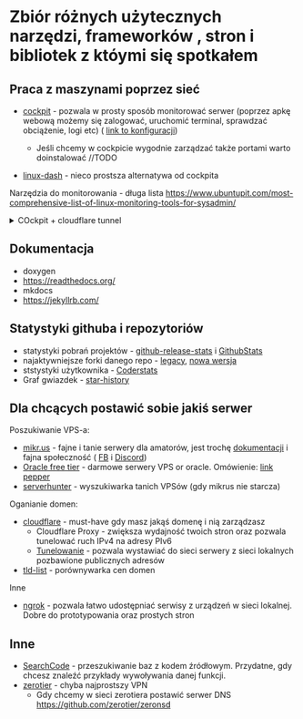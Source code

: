 # Zbiór różnych użytecznych narzędzi, frameworków , stron i bibliotek z któymi się spotkałem

## Praca z maszynami poprzez sieć

- [cockpit](https://cockpit-project.org/) - pozwala w prosty sposób monitorować serwer (poprzez apkę webową możemy się zalogować, uruchomić terminal, sprawdzać obciążenie, logi etc) ( [link to konfiguracji](https://cockpit-project.org/guide/latest/cockpit.conf.5))
  - Jeśli chcemy w cockpicie wygodnie zarządzać także portami warto doinstalować //TODO

- [linux-dash](https://afaqurk.github.io/linux-dash/#/system-status) - nieco prostsza alternatywa od cockpita

Narzędzia do monitorowania - długa lista <https://www.ubuntupit.com/most-comprehensive-list-of-linux-monitoring-tools-for-sysadmin/>

<details>
  <summary>COckpit + cloudflare tunnel</summary>
  <code>cat /etc/cockpit/cockpit.conf
[WebService]
Origins = <https://dashboard.xxxxx.ca> wss://dashboard.xxxxx.ca
ProtocolHeader = X-Forwarded-Proto
AllowUnencrypted = true</code>

[github source](https://github.com/cockpit-project/cockpit/issues/16396)

</details>

## Dokumentacja

- doxygen
- <https://readthedocs.org/>
- mkdocs
- <https://jekyllrb.com/>

## Statystyki githuba i repozytoriów

- statystyki pobrań projektów - [github-release-stats](https://somsubhra.com/github-release-stats/) i [GithubStats](https://githubstats0.firebaseapp.com/)
- najaktywniejsze forki danego repo - [legacy](https://techgaun.github.io/active-forks/index.html), [nowa wersja](https://github.com/lukaszmn/active-forks)
- ststystyki użytkownika - [Coderstats](https://coderstats.net/)
- Graf gwiazdek - [star-history](https://star-history.t9t.io/?ref=producthunt)

## Dla chcących postawić sobie jakiś serwer

Poszukiwanie VPS-a:

- [mikr.us](https://mikr.us/) - fajne i tanie serwery dla amatorów, jest trochę [dokumentacji](https://www.notion.so/MIKR-US-Don-t-Panic-5c3bdde2e0b545e7866524fc117446c3) i fajna społeczność ( [FB](https://www.facebook.com/groups/mikrusy) i [Discord](https://discord.gg/hFcqJGkppq))
- [Oracle free tier](https://www.oracle.com/pl/cloud/free/) - darmowe serwery VPS or oracle. Omówienie: [link pepper](https://www.pepper.pl/promocje/oracle-cloud-free-tier-darmowe-vpsy-z-ipv4-459055)
- [serverhunter](https://www.serverhunter.com/) - wyszukiwarka tanich VPSów (gdy mikrus nie starcza)

Oganianie domen:

- [cloudflare](https://dash.cloudflare.com/) - must-have gdy masz jakąś domenę i nią zarządzasz
  - Cloudflare Proxy - zwiększa wydajność twoich stron oraz pozwala tunelować ruch IPv4 na adresy PIv6
  - [Tunelowanie](https://developers.cloudflare.com/cloudflare-one/connections/connect-apps/install-and-setup/tunnel-guide/) - pozwala wystawiać do sieci serwery z sieci lokalnych pozbawione publicznych adresów
- [tld-list](https://tld-list.com/) - porównywarka cen domen

Inne

- [ngrok](https://ngrok.com/) - pozwala łatwo udostępniać serwisy z urządzeń w sieci lokalnej. Dobre do prototypowania oraz prostych stron

## Inne

- [SearchCode](https://searchcode.com/) - przeszukiwanie baz z kodem źródłowym. Przydatne, gdy chcesz znaleźć przykłady wywoływania danej funkcji.
- [zerotier](https://www.zerotier.com/) - chyba najprostszy VPN
  - Gdy chcemy w sieci zerotiera postawić serwer DNS <https://github.com/zerotier/zeronsd>
